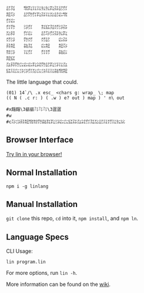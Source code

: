 ```
㍈㍃　　㌖㌠㍑㍑㍔㍔㌠㌲㍈㌽
㌕㌂　　㍈㌙㌽㌠㌲㍑㍇㍈㌫㌖
㌽㌫　　　　　　　　　　　　
㌽㌙　　㌡㌽　　㌟㌮㍃㍌㌡㌲
㍇㌇　　㌽㌫　　㍈㌂㌽㌲㍔㌠
㍌㌡　　㌙㍌　　㍌㍈　　㌫㌲
㌇㌕　　㌚㍃　　㌫㌕　　㌕㌂
㌗㌄　　㍑㌽　　㌽㍌　　㌚㌫
㌕㌮　　　　　　　　　　　　
㌴㌇㌙㌭㌫㌫㌠㌶㌙㍈㌠㌡㍑㌴
㌮㍊㌭㌄㌄㌽㍇㌭㌄㍊㍑㌚㌖㌕
```

The little language that could.

```
(01) 14`/\ .x esc_ <chars g: wrap_ \; map
(( N ( .c r: ) ( .w ) e? out ) map ) ' n\ out

#x㿳㿳\3㼳㼳㌳㌳㌳\3㿿㿿
#w　
#c㌂㌄㌇㌕㌖㌗㌙㌚㌟㌠㌡㌫㌭㌮㌲㌴㌶㌽㍃㍇㍈㍊㍌㍑㍔㍖
```

## Browser Interface

[Try lin in your browser!](https://replit.com/@molarmanful/try-lin)

## Normal Installation

    npm i -g linlang

## Manual Installation

`git clone` this repo, `cd` into it, `npm install`, and `npm ln`.

## Language Specs

CLI Usage:

    lin program.lin

For more options, run `lin -h`.

More information can be found on the [wiki](https://github.com/molarmanful/lin/wiki).